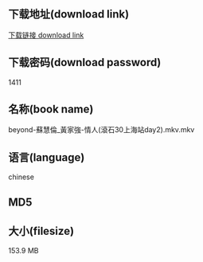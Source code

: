 ## 下载地址(download link)
[下载链接 download link](https://tutu365.netlify.app/?s=beyond-%E8%98%87%E6%85%A7%E5%80%AB_%E9%BB%83%E5%AE%B6%E5%BC%B7-%E6%83%85%E4%BA%BA%28%E6%BB%BE%E7%9F%B330%E4%B8%8A%E6%B5%B7%E7%AB%99day2%29.mkv)

## 下载密码(download password)
1411

## 名称(book name)
beyond-蘇慧倫_黃家強-情人(滾石30上海站day2).mkv.mkv

## 语言(language)
chinese

## MD5


## 大小(filesize)
153.9 MB
